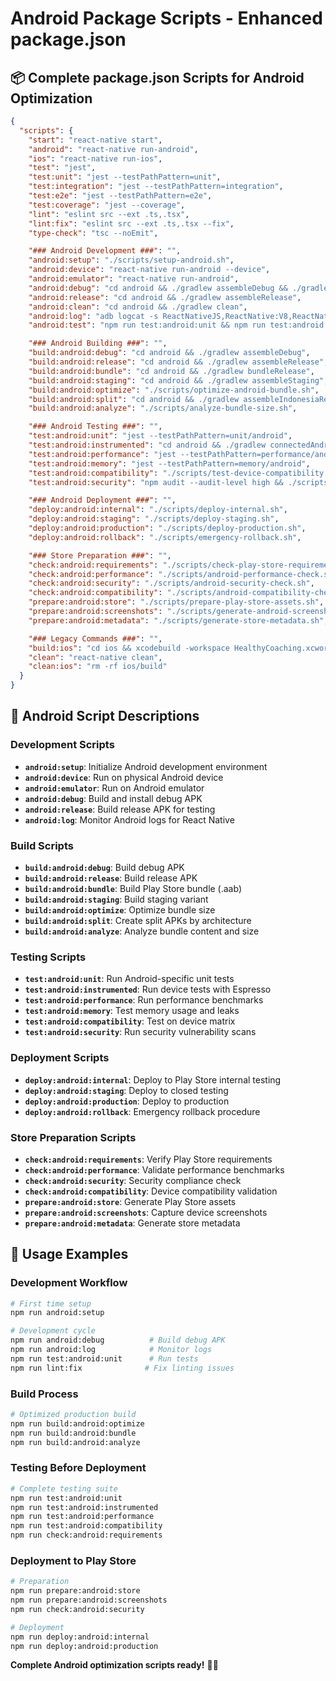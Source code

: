 # Android Package Scripts - Enhanced package.json

## 📦 Complete package.json Scripts for Android Optimization

```json
{
  "scripts": {
    "start": "react-native start",
    "android": "react-native run-android",
    "ios": "react-native run-ios",
    "test": "jest",
    "test:unit": "jest --testPathPattern=unit",
    "test:integration": "jest --testPathPattern=integration",
    "test:e2e": "jest --testPathPattern=e2e",
    "test:coverage": "jest --coverage",
    "lint": "eslint src --ext .ts,.tsx",
    "lint:fix": "eslint src --ext .ts,.tsx --fix",
    "type-check": "tsc --noEmit",

    "### Android Development ###": "",
    "android:setup": "./scripts/setup-android.sh",
    "android:device": "react-native run-android --device",
    "android:emulator": "react-native run-android",
    "android:debug": "cd android && ./gradlew assembleDebug && ./gradlew installDebug",
    "android:release": "cd android && ./gradlew assembleRelease",
    "android:clean": "cd android && ./gradlew clean",
    "android:log": "adb logcat -s ReactNativeJS,ReactNative:V8,ReactNative:JSC",
    "android:test": "npm run test:android:unit && npm run test:android:instrumented",

    "### Android Building ###": "",
    "build:android:debug": "cd android && ./gradlew assembleDebug",
    "build:android:release": "cd android && ./gradlew assembleRelease",
    "build:android:bundle": "cd android && ./gradlew bundleRelease",
    "build:android:staging": "cd android && ./gradlew assembleStaging",
    "build:android:optimize": "./scripts/optimize-android-bundle.sh",
    "build:android:split": "cd android && ./gradlew assembleIndonesiaRelease",
    "build:android:analyze": "./scripts/analyze-bundle-size.sh",

    "### Android Testing ###": "",
    "test:android:unit": "jest --testPathPattern=unit/android",
    "test:android:instrumented": "cd android && ./gradlew connectedAndroidTest",
    "test:android:performance": "jest --testPathPattern=performance/android",
    "test:android:memory": "jest --testPathPattern=memory/android",
    "test:android:compatibility": "./scripts/test-device-compatibility.sh",
    "test:android:security": "npm audit --audit-level high && ./scripts/android-security-scan.sh",

    "### Android Deployment ###": "",
    "deploy:android:internal": "./scripts/deploy-internal.sh",
    "deploy:android:staging": "./scripts/deploy-staging.sh",
    "deploy:android:production": "./scripts/deploy-production.sh",
    "deploy:android:rollback": "./scripts/emergency-rollback.sh",

    "### Store Preparation ###": "",
    "check:android:requirements": "./scripts/check-play-store-requirements.sh",
    "check:android:performance": "./scripts/android-performance-check.sh",
    "check:android:security": "./scripts/android-security-check.sh",
    "check:android:compatibility": "./scripts/android-compatibility-check.sh",
    "prepare:android:store": "./scripts/prepare-play-store-assets.sh",
    "prepare:android:screenshots": "./scripts/generate-android-screenshots.sh",
    "prepare:android:metadata": "./scripts/generate-store-metadata.sh",

    "### Legacy Commands ###": "",
    "build:ios": "cd ios && xcodebuild -workspace HealthyCoaching.xcworkspace",
    "clean": "react-native clean",
    "clean:ios": "rm -rf ios/build"
  }
}
```

## 🚀 Android Script Descriptions

### Development Scripts
- **`android:setup`**: Initialize Android development environment
- **`android:device`**: Run on physical Android device
- **`android:emulator`**: Run on Android emulator
- **`android:debug`**: Build and install debug APK
- **`android:release`**: Build release APK for testing
- **`android:log`**: Monitor Android logs for React Native

### Build Scripts
- **`build:android:debug`**: Build debug APK
- **`build:android:release`**: Build release APK
- **`build:android:bundle`**: Build Play Store bundle (.aab)
- **`build:android:staging`**: Build staging variant
- **`build:android:optimize`**: Optimize bundle size
- **`build:android:split`**: Create split APKs by architecture
- **`build:android:analyze`**: Analyze bundle content and size

### Testing Scripts
- **`test:android:unit`**: Run Android-specific unit tests
- **`test:android:instrumented`**: Run device tests with Espresso
- **`test:android:performance`**: Run performance benchmarks
- **`test:android:memory`**: Test memory usage and leaks
- **`test:android:compatibility`**: Test on device matrix
- **`test:android:security`**: Run security vulnerability scans

### Deployment Scripts
- **`deploy:android:internal`**: Deploy to Play Store internal testing
- **`deploy:android:staging`**: Deploy to closed testing
- **`deploy:android:production`**: Deploy to production
- **`deploy:android:rollback`**: Emergency rollback procedure

### Store Preparation Scripts
- **`check:android:requirements`**: Verify Play Store requirements
- **`check:android:performance`**: Validate performance benchmarks
- **`check:android:security`**: Security compliance check
- **`check:android:compatibility`**: Device compatibility validation
- **`prepare:android:store`**: Generate Play Store assets
- **`prepare:android:screenshots`**: Capture device screenshots
- **`prepare:android:metadata`**: Generate store metadata

## 🎯 Usage Examples

### Development Workflow
```bash
# First time setup
npm run android:setup

# Development cycle
npm run android:debug          # Build debug APK
npm run android:log            # Monitor logs
npm run test:android:unit      # Run tests
npm run lint:fix              # Fix linting issues
```

### Build Process
```bash
# Optimized production build
npm run build:android:optimize
npm run build:android:bundle
npm run build:android:analyze
```

### Testing Before Deployment
```bash
# Complete testing suite
npm run test:android:unit
npm run test:android:instrumented
npm run test:android:performance
npm run test:android:compatibility
npm run check:android:requirements
```

### Deployment to Play Store
```bash
# Preparation
npm run prepare:android:store
npm run prepare:android:screenshots
npm run check:android:security

# Deployment
npm run deploy:android:internal
npm run deploy:android:production
```

**Complete Android optimization scripts ready!** 🚀📱